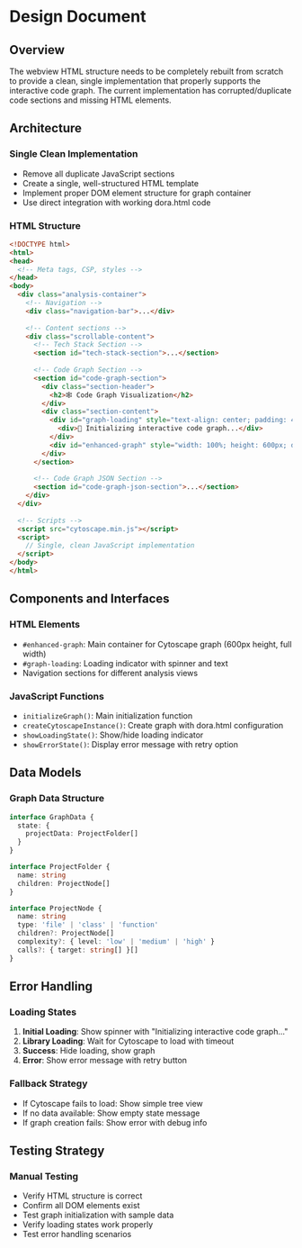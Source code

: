 # Design Document

## Overview

The webview HTML structure needs to be completely rebuilt from scratch to provide a clean, single implementation that properly supports the interactive code graph. The current implementation has corrupted/duplicate code sections and missing HTML elements.

## Architecture

### Single Clean Implementation
- Remove all duplicate JavaScript sections
- Create a single, well-structured HTML template
- Implement proper DOM element structure for graph container
- Use direct integration with working dora.html code

### HTML Structure
```html
<!DOCTYPE html>
<html>
<head>
  <!-- Meta tags, CSP, styles -->
</head>
<body>
  <div class="analysis-container">
    <!-- Navigation -->
    <div class="navigation-bar">...</div>
    
    <!-- Content sections -->
    <div class="scrollable-content">
      <!-- Tech Stack Section -->
      <section id="tech-stack-section">...</section>
      
      <!-- Code Graph Section -->
      <section id="code-graph-section">
        <div class="section-header">
          <h2>🕸️ Code Graph Visualization</h2>
        </div>
        <div class="section-content">
          <div id="graph-loading" style="text-align: center; padding: 40px;">
            <div>🔄 Initializing interactive code graph...</div>
          </div>
          <div id="enhanced-graph" style="width: 100%; height: 600px; display: none;"></div>
        </div>
      </section>
      
      <!-- Code Graph JSON Section -->
      <section id="code-graph-json-section">...</section>
    </div>
  </div>
  
  <!-- Scripts -->
  <script src="cytoscape.min.js"></script>
  <script>
    // Single, clean JavaScript implementation
  </script>
</body>
</html>
```

## Components and Interfaces

### HTML Elements
- `#enhanced-graph`: Main container for Cytoscape graph (600px height, full width)
- `#graph-loading`: Loading indicator with spinner and text
- Navigation sections for different analysis views

### JavaScript Functions
- `initializeGraph()`: Main initialization function
- `createCytoscapeInstance()`: Create graph with dora.html configuration
- `showLoadingState()`: Show/hide loading indicator
- `showErrorState()`: Display error message with retry option

## Data Models

### Graph Data Structure
```typescript
interface GraphData {
  state: {
    projectData: ProjectFolder[]
  }
}

interface ProjectFolder {
  name: string
  children: ProjectNode[]
}

interface ProjectNode {
  name: string
  type: 'file' | 'class' | 'function'
  children?: ProjectNode[]
  complexity?: { level: 'low' | 'medium' | 'high' }
  calls?: { target: string[] }[]
}
```

## Error Handling

### Loading States
1. **Initial Loading**: Show spinner with "Initializing interactive code graph..."
2. **Library Loading**: Wait for Cytoscape to load with timeout
3. **Success**: Hide loading, show graph
4. **Error**: Show error message with retry button

### Fallback Strategy
- If Cytoscape fails to load: Show simple tree view
- If no data available: Show empty state message
- If graph creation fails: Show error with debug info

## Testing Strategy

### Manual Testing
- Verify HTML structure is correct
- Confirm all DOM elements exist
- Test graph initialization with sample data
- Verify loading states work properly
- Test error handling scenarios